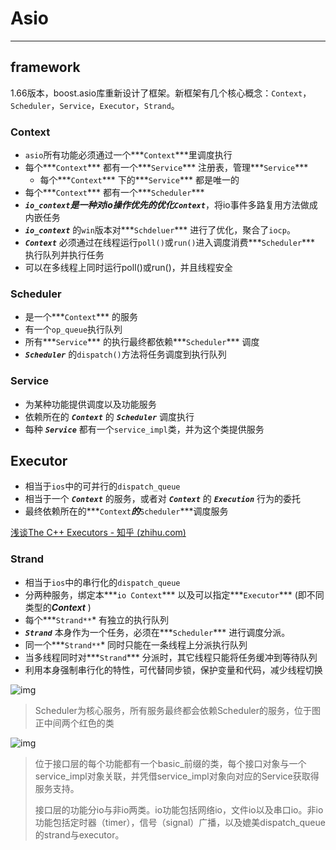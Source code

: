 # Asio

---



## framework

​		1.66版本，boost.asio库重新设计了框架。新框架有几个核心概念：`Context`，`Scheduler`，`Service`，`Executor`，`Strand`。



### Context

- `asio`所有功能必须通过一个***`Context`***里调度执行
- 每个***`Context`*** 都有一个***`Service`*** 注册表，管理***`Service`***
  - 每个***`Context`*** 下的***`Service`*** 都是唯一的
-  每个***`Context`*** 都有一个***`Scheduler`***
-  ***`io_context`***是一种对io操作优先的优化***`Context`***，将io事件多路复用方法做成内嵌任务
  -  ***`io_context`*** 的`win`版本对***`Schdeluer`*** 进行了优化，聚合了`iocp`。
-  ***`Context`*** 必须通过在线程运行`poll()`或`run()`进入调度消费***`Scheduler`*** 执行队列并执行任务
  -  可以在多线程上同时运行poll()或run()，并且线程安全



### Scheduler

- 是一个***`Context`*** 的服务
- 有一个`op_queue`执行队列
- 所有***`Service`*** 的执行最终都依赖***`Scheduler`*** 调度
- ***`Scheduler`*** 的`dispatch()`方法将任务调度到执行队列



### Service

- 为某种功能提供调度以及功能服务
- 依赖所在的 ***`Context`*** 的 ***`Scheduler`*** 调度执行
- 每种 ***`Service`*** 都有一个`service_impl`类，并为这个类提供服务



## Executor

- 相当于`ios`中的可并行的`dispatch_queue`
- 相当于一个 ***`Context`*** 的服务，或者对 ***`Context`*** 的 ***`Execution`*** 行为的委托
- 最终依赖所在的***`Context`***的***`Scheduler`***调度服务

[浅谈The C++ Executors - 知乎 (zhihu.com)](https://zhuanlan.zhihu.com/p/395250667)

### Strand

- 相当于`ios`中的串行化的`dispatch_queue`
- 分两种服务，绑定本***`io Context`*** 以及可以指定***`Executor`*** (即不同类型的***Context*** )
- 每个***`Strand**`* 有独立的执行队列
- ***`Strand`*** 本身作为一个任务，必须在***`Scheduler`*** 进行调度分派。
- 同一个***`Strand**`* 同时只能在一条线程上分派执行队列
- 当多线程同时对***`Strand`*** 分派时，其它线程只能将任务缓冲到等待队列
- 利用本身强制串行化的特性，可代替同步锁，保护变量和代码，减少线程切换



![img](https://img2018.cnblogs.com/blog/665551/201911/665551-20191126183056303-1329771926.jpg)

> Scheduler为核心服务，所有服务最终都会依赖Scheduler的服务，位于图正中间两个红色的类

![img](https://img2018.cnblogs.com/blog/665551/201911/665551-20191126201306832-275618507.png)

> 位于接口层的每个功能都有一个basic_前缀的类，每个接口对象与一个service_impl对象关联，并凭借service_impl对象向对应的Service获取得服务支持。
>
> 接口层的功能分io与非io两类。io功能包括网络io，文件io以及串口io。非io功能包括定时器（timer），信号（signal）广播，以及媲美dispatch_queue的strand与executor。